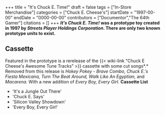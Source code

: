 +++
title = "It's Chuck E. Time!"
draft = false
tags = ["In-Store Merchandise"]
categories = ["Chuck E. Cheese's"]
startDate = "1997-00-00"
endDate = "0000-00-00"
contributors = ["Documentor","The 64th Gamer"]
citations = []
+++
***It's Chuck E. Time!* was a prototype toy created in 1997 by *Streets Player Holdings Corporation*. There are only two known prototype units to exist.**

## Cassette

Featured in the prototype is a rerelease of the {{< wiki-link "Chuck E Cheese's Awesome Tune Tracks" >}} cassette with some cut songs*.* Removed from this release is *Hokey Pokey - Brave Combo, Chuck E.'s Fiesta Mexicana, Turn The Beat Around, Walk Like An Egyptian,* and *Macarena.* With a new addition of *Every Boy, Every Girl.*
**Cassette List**

- 'It's a Jungle Out There'
- 'Chuck E. Says'
- 'Silicon Valley Showdown'
- 'Every Boy, Every Girl'
